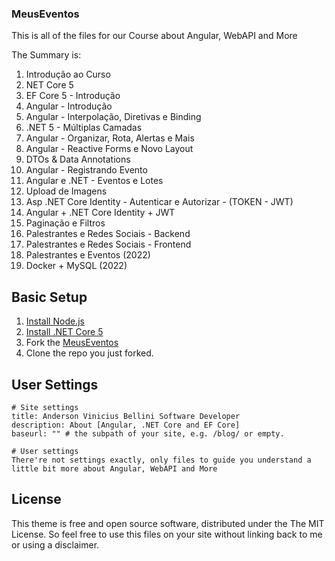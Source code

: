 ### MeusEventos

This is all of the files for our Course about Angular, WebAPI and More

The Summary is:

01. Introdução ao Curso
02. NET Core 5
03. EF Core 5 - Introdução
04. Angular - Introdução
05. Angular - Interpolação, Diretivas e Binding
06. .NET 5 - Múltiplas Camadas
07. Angular - Organizar, Rota, Alertas e Mais
08. Angular - Reactive Forms e Novo Layout
09. DTOs & Data Annotations
10. Angular - Registrando Evento
11. Angular e .NET - Eventos e Lotes
12. Upload de Imagens
13. Asp .NET Core Identity - Autenticar e Autorizar - (TOKEN - JWT)
14. Angular + .NET Core Identity + JWT
15. Paginação e Filtros
16. Palestrantes e Redes Sociais - Backend
17. Palestrantes e Redes Sociais - Frontend
18. Palestrantes e Eventos (2022)
19. Docker + MySQL (2022)  

## Basic Setup

1. [Install Node.js](https://nodejs.org/)
1. [Install .NET Core 5](https://dotnet.microsoft.com/download/)
2. Fork the [MeusEventos](https://github.com/andersonbellini/MeusEventos/fork)
3. Clone the repo you just forked.

## User Settings

```
# Site settings
title: Anderson Vinicius Bellini Software Developer
description: About [Angular, .NET Core and EF Core]
baseurl: "" # the subpath of your site, e.g. /blog/ or empty.

# User settings
There're not settings exactly, only files to guide you understand a little bit more about Angular, WebAPI and More
```

## License

This theme is free and open source software, distributed under the The MIT License. So feel free to use this files on your site without linking back to me or using a disclaimer.